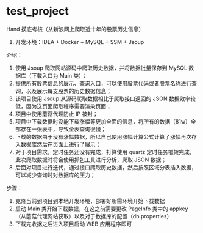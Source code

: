# test_project
Hand 摸底考核（从新浪网上爬取近十年的股票历史信息）
1. 开发环境：IDEA + Docker + MySQL + SSM + Jsoup

介绍：
  1. 使用 Jsoup 爬取网站源码中爬取历史数据，并将数据批量保存到 MySQL 数据库（下载入口为 Main 类）；
  2. 提供所有股票信息的展示、查询入口，可以使用股票代码或者股票名称进行查询，以及展示每支股票的历史数据信息；
  3. 该项目使用 Jsoup 从源码爬取数据相比于爬取接口返回的 JSON 数据效率较低，因为送页面爬取程序需要渲染页面；
  4. 项目中使用蘑菇代理防止 IP 被封；
  5. 项目中下载数据时没能下载涨幅等更加全面的信息，将所有的数据（81w）全部存在一张表中，导致全表查询很慢；
  6. 下载的数据由于没有涨幅数据，所以自己使用涨幅计算公式计算了涨幅再次存入数据库然后在页面上进行了展示；
  7. 对于项目需求，定时任务还没有完成，打算使用 quartz 定时任务框架完成，此次爬取数据时将会使用抓包工具进行分析，爬取 JSON 数据；
  8. 后面对项目进行迭代，通过接口爬取历史数据，然后按照区域分表插入数据，可以减少查询时对数据库的压力；
 
 步骤：
  1. 克隆当前到项目到本地开发环境，部署好所需环境开始下载数据
  2. 启动 Main 类开始下载数据，在这之前需要更改 PageInfo 类中的 appkey（从蘑菇代理网站获取）以及对于数据库的配置（db.properties）
  3. 下载完收据之后进入项目启动 WEB 应用程序即可
